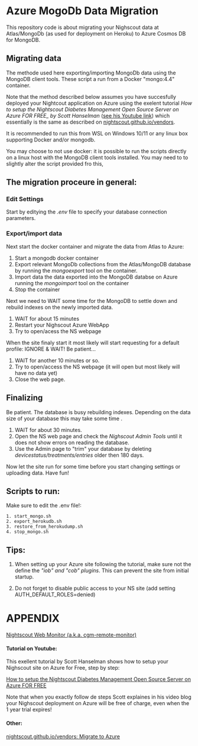 
# Azure MogoDb Data Migration #

This repository code is about migrating your Nighscout data at Atlas/MongoDb (as used for deployment on Heroku) to Azure Cosmos DB for MongoDB.

## Migrating data ##

The methode used here exporting/importing MongoDb data using the MongoDB client tools. These script a run from a Docker "mongo:4.4" container.

Note that the method described below assumes you have succesfully deployed your Nightcout application on Azure using the exelent tutorial *How to setup the Nightscout Diabetes Management Open Source Server on Azure FOR FREE_ by Scott Hanselman* ([see his Youtube link](#appendix)) which essentially is the same as described on [nightscout.github.io/vendors](#appendix). 

It is recommended to run this from WSL on Windows 10/11 or any linux box supporting Docker and/or mongodb.

You may choose to not use docker: it is possible to run the scripts directly on a linux host with the MongoDB client tools installed. You may need to to slightly alter the script provided fro this,

## The migration proceure in general:

### Edit Settings
Start by editying the _.env_ file to specify your database connection parameters.

### Export/import data
Next start the docker container and migrate the data from Atlas to Azure:

1. Start a mongodb docker container
2. Export relevant MongoDb collections from the Atlas/MongoDB database by running the _mongoexport_ tool on the container.
3. Import data the data exported into the MongoDB databse on Azure running the _mongoimport_ tool on the container
4. Stop the container

Next we need to WAIT some time for the MongoDB to settle down and rebuild indexes on the newly imported data.

1. WAIT for about 15 minutes
2. Restart your Nighscout Azure WebApp
3. Try to open/acess the NS webpage

When the site finaly start it most likely will start requesting for a default profile: IGNORE & WAIT!
Be patient...

1. WAIT for another 10 minutes or so.
2. Try to open/access the NS webpage (it will open but most likely will have no data yet)
3. Close the web page.

## Finalizing
Be patient. The database is busy rebuilding indexes. Depending on the data size of your database this may take some time .

1. WAIT for about 30 minutes.
2. Open the NS web page and check the _Nighscout Admin Tools_ until it does not show errors on reading the database.
3. Use the Admin page to "trim" your database by deleting _devicestatus/treatments/entries_ older then 180 days.

Now let the site run for some time before you start changing settings or uploading data.
Have fun!

## Scripts to run:
Make sure to edit the .env file!:

    1. start_mongo.sh
    2. export_herokudb.sh
    3. restore_from_herokudump.sh
    4. stop_mongo.sh

## Tips:

1. When setting up your Azure site following the tutorial, make sure not the define the _"iob" and "cob" plugins_. This can prevent the site from initial startup.

2. Do not forget to disable public access to your NS site (add setting AUTH_DEFAULT_ROLES=denied)

# APPENDIX #

[Nightscout Web Monitor (a.k.a. cgm-remote-monitor)](https://github.com/nightscout/cgm-remote-monitor)

#### Tutorial on Youtube:
This exellent tutorial by Scott Hanselman shows how to setup your Nighscout site on Azure for Free, step by step:

[How to setup the Nightscout Diabetes Management Open Source Server on Azure FOR FREE](https://youtu.be/EDADrteGBnY)

Note that when you exactly follow de steps Scott explaines in his video blog your Nighscout deployment on Azure will be free of charge, even when the 1 year trial expires!

#### Other:

[nightscout.github.io/vendors: Migrate to Azure](http://nightscout.github.io/vendors/azure/migrate/)

